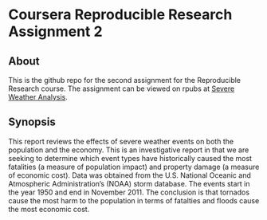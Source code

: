 # Coursera Reproducible Research Assignment 2

## About
This is the github repo for the second assignment for the Reproducible Research course. The assignment can be viewed on rpubs at [Severe Weather Analysis](http://rpubs.com/mdancho84/severeweathereffectsanalysis).

## Synopsis

This report reviews the effects of severe weather events on both the population and the economy. This is an investigative report in that we are seeking to determine which event types have historically caused the most fatalities (a measure of population impact) and property damage (a measure of economic cost). Data was obtained from the U.S. National Oceanic and Atmospheric Administration’s (NOAA) storm database. The events start in the year 1950 and end in November 2011. The conclusion is that tornados cause the most harm to the population in terms of fatalties and floods cause the most economic cost.